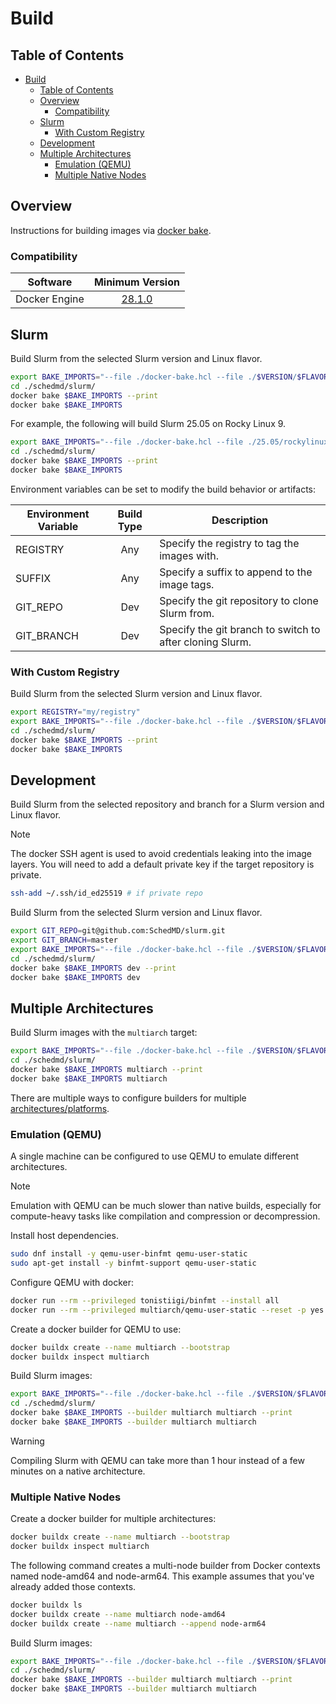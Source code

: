 # Build

## Table of Contents

<!-- mdformat-toc start --slug=github --no-anchors --maxlevel=6 --minlevel=1 -->

- [Build](#build)
  - [Table of Contents](#table-of-contents)
  - [Overview](#overview)
    - [Compatibility](#compatibility)
  - [Slurm](#slurm)
    - [With Custom Registry](#with-custom-registry)
  - [Development](#development)
  - [Multiple Architectures](#multiple-architectures)
    - [Emulation (QEMU)](#emulation-qemu)
    - [Multiple Native Nodes](#multiple-native-nodes)

<!-- mdformat-toc end -->

## Overview

Instructions for building images via [docker bake].

### Compatibility

| Software      |                      Minimum Version                       |
| ------------- | :--------------------------------------------------------: |
| Docker Engine | [28.1.0](https://docs.docker.com/engine/release-notes/28/) |

## Slurm

Build Slurm from the selected Slurm version and Linux flavor.

```sh
export BAKE_IMPORTS="--file ./docker-bake.hcl --file ./$VERSION/$FLAVOR/slurm.hcl"
cd ./schedmd/slurm/
docker bake $BAKE_IMPORTS --print
docker bake $BAKE_IMPORTS
```

For example, the following will build Slurm 25.05 on Rocky Linux 9.

```sh
export BAKE_IMPORTS="--file ./docker-bake.hcl --file ./25.05/rockylinux9/slurm.hcl"
cd ./schedmd/slurm/
docker bake $BAKE_IMPORTS --print
docker bake $BAKE_IMPORTS
```

Environment variables can be set to modify the build behavior or artifacts:

| Environment Variable | Build Type | Description                                              |
| -------------------- | :--------: | -------------------------------------------------------- |
| REGISTRY             |    Any     | Specify the registry to tag the images with.             |
| SUFFIX               |    Any     | Specify a suffix to append to the image tags.            |
| GIT_REPO             |    Dev     | Specify the git repository to clone Slurm from.          |
| GIT_BRANCH           |    Dev     | Specify the git branch to switch to after cloning Slurm. |

### With Custom Registry

Build Slurm from the selected Slurm version and Linux flavor.

```sh
export REGISTRY="my/registry"
export BAKE_IMPORTS="--file ./docker-bake.hcl --file ./$VERSION/$FLAVOR/slurm.hcl"
cd ./schedmd/slurm/
docker bake $BAKE_IMPORTS --print
docker bake $BAKE_IMPORTS
```

## Development

Build Slurm from the selected repository and branch for a Slurm version and
Linux flavor.

> [!NOTE]
> The docker SSH agent is used to avoid credentials leaking into the image
> layers. You will need to add a default private key if the target repository is
> private.

```sh
ssh-add ~/.ssh/id_ed25519 # if private repo
```

Build Slurm from the selected Slurm version and Linux flavor.

```sh
export GIT_REPO=git@github.com:SchedMD/slurm.git
export GIT_BRANCH=master
export BAKE_IMPORTS="--file ./docker-bake.hcl --file ./$VERSION/$FLAVOR/slurm.hcl"
cd ./schedmd/slurm/
docker bake $BAKE_IMPORTS dev --print
docker bake $BAKE_IMPORTS dev
```

## Multiple Architectures

Build Slurm images with the `multiarch` target:

```sh
export BAKE_IMPORTS="--file ./docker-bake.hcl --file ./$VERSION/$FLAVOR/slurm.hcl"
cd ./schedmd/slurm/
docker bake $BAKE_IMPORTS multiarch --print
docker bake $BAKE_IMPORTS multiarch
```

There are multiple ways to configure builders for multiple
[architectures/platforms][multi-platform].

### Emulation (QEMU)

A single machine can be configured to use QEMU to emulate different
architectures.

> [!NOTE]
> Emulation with QEMU can be much slower than native builds, especially for
> compute-heavy tasks like compilation and compression or decompression.

Install host dependencies.

```sh
sudo dnf install -y qemu-user-binfmt qemu-user-static
sudo apt-get install -y binfmt-support qemu-user-static
```

Configure QEMU with docker:

```sh
docker run --rm --privileged tonistiigi/binfmt --install all
docker run --rm --privileged multiarch/qemu-user-static --reset -p yes
```

Create a docker builder for QEMU to use:

```sh
docker buildx create --name multiarch --bootstrap
docker buildx inspect multiarch
```

Build Slurm images:

```sh
export BAKE_IMPORTS="--file ./docker-bake.hcl --file ./$VERSION/$FLAVOR/slurm.hcl"
cd ./schedmd/slurm/
docker bake $BAKE_IMPORTS --builder multiarch multiarch --print
docker bake $BAKE_IMPORTS --builder multiarch multiarch
```

> [!WARNING]
> Compiling Slurm with QEMU can take more than 1 hour instead of a few minutes
> on a native architecture.

### Multiple Native Nodes

Create a docker builder for multiple architectures:

```sh
docker buildx create --name multiarch --bootstrap
docker buildx inspect multiarch
```

The following command creates a multi-node builder from Docker contexts named
node-amd64 and node-arm64. This example assumes that you've already added those
contexts.

```sh
docker buildx ls
docker buildx create --name multiarch node-amd64
docker buildx create --name multiarch --append node-arm64
```

Build Slurm images:

```sh
export BAKE_IMPORTS="--file ./docker-bake.hcl --file ./$VERSION/$FLAVOR/slurm.hcl"
cd ./schedmd/slurm/
docker bake $BAKE_IMPORTS --builder multiarch multiarch --print
docker bake $BAKE_IMPORTS --builder multiarch multiarch
```

<!-- Links -->

[docker bake]: https://docs.docker.com/build/bake/introduction/
[multi-platform]: https://docs.docker.com/build/building/multi-platform/
